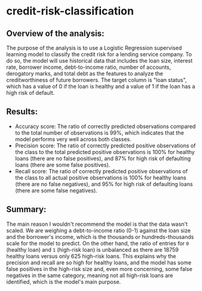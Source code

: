 # credit-risk-classification

## Overview of the analysis:
The purpose of the analysis is to use a Logistic Regression supervised learning model to classify the credit risk for a lending service company. To do so, the model will use historical data that includes the loan size, interest rate, borrower income, debt-to-income ratio, number of accounts, derogatory marks, and total debt as the features to analyze the creditworthiness of future borrowers. The target column is "loan status", which has a value of 0 if the loan is healthy and a value of 1 if the loan has a high risk of default.

## Results: 
* Accuracy score: The ratio of correctly predicted observations compared to the total number of observations is 99%, which indicates that the model performs very well across both classes.
* Precision score: The ratio of correctly predicted positive observations of the class to the total predicted positive observations is 100% for healthy loans (there are no false positives), and 87% for high risk of defaulting loans (there are some false positives).
* Recall score: The ratio of correctly predicted positive observations of the class to all actual positive observations is 100% for healthy loans (there are no false negatives), and 95% for high risk of defaulting loans (there are some false negatives).

## Summary: 
The main reason I wouldn't recommend the model is that the data wasn't scaled. We are weighing a debt-to-income ratio (0-1) against the loan size and the borrower's income, which is the thousands or hundreds-thousands scale for the model to predict. On the other hand, the ratio of entries for `0` (healthy loan) and `1` (high-risk loan) is unbalanced as there are 18759 healthy loans versus only 625 high-risk loans. This explains why the precision and recall are so high for healthy loans, and the model has some false positives in the high-risk size and, even more concerning, some false negatives in the same category, meaning not all high-risk loans are identified, which is the model's main purpose.